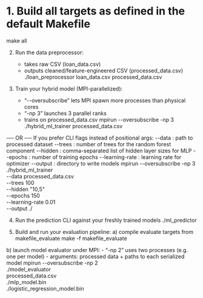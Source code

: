 # 1. Build all targets as defined in the default Makefile
make all

 2. Run the data preprocessor:
    - takes raw CSV (loan_data.csv)
    - outputs cleaned/feature-engineered CSV (processed_data.csv)
./loan_preprocessor loan_data.csv processed_data.csv

 3. Train your hybrid model (MPI-parallelized):
    - “--oversubscribe” lets MPI spawn more processes than physical cores
    - “-np 3” launches 3 parallel ranks
    - trains on processed_data.csv
mpirun --oversubscribe -np 3 ./hybrid_ml_trainer processed_data.csv

 ── OR ──
 If you prefer CLI flags instead of positional args:
    --data            : path to processed dataset
    --trees           : number of trees for the random forest component
    --hidden          : comma-separated list of hidden layer sizes for MLP
    --epochs          : number of training epochs
    --learning-rate   : learning rate for optimizer
    --output          : directory to write models
mpirun --oversubscribe -np 3 ./hybrid_ml_trainer \
  --data processed_data.csv \
  --trees 100 \
  --hidden "10,5" \
  --epochs 150 \
  --learning-rate 0.01 \
  --output ./

 4. Run the prediction CLI against your freshly trained models
./ml_predictor

 5. Build and run your evaluation pipeline:
    a) compile evaluate targets from makefile_evaluate
make -f makefile_evaluate

   b) launch model evaluator under MPI:
       - “-np 2” uses two processes (e.g. one per model)
       - arguments: processed data + paths to each serialized model
mpirun --oversubscribe -np 2 \
  ./model_evaluator \
    processed_data.csv \
    ./mlp_model.bin \
    ./logistic_regression_model.bin
